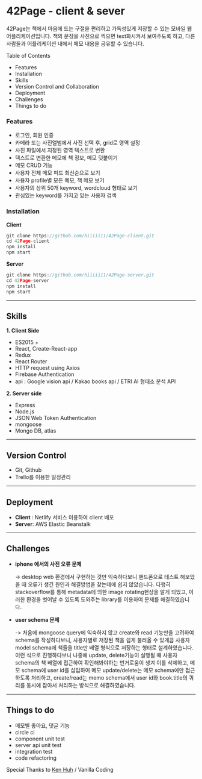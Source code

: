 # **42Page - client & sever**

42Page는 책에서 마음에 드는 구절을 편리하고 가독성있게 저장할 수 있는 모바일 웹 어플리케이션입니다. 책의 문장을 사진으로 찍으면 text화시켜서 보여주도록 하고, 다른 사람들과 어플리케이션 내에서 메모 내용을 공유할 수 있습니다.

Table of Contents

- Features
- Installation
- Skills
- Version Control and Collaboration
- Deployment
- Challenges
- Things to do

### **Features**

- 로그인, 회원 인증
- 카메라 또는 사진앨범에서 사진 선택 후, grid로 영역 설정
- 사진 파일에서 지정된 영역 텍스트로 변환
- 텍스트로 변환한 메모에 책 정보, 메모 덧붙이기
- 메모 CRUD 기능
- 사용자 전체 메모 피드 최신순으로 보기
- 사용자 profile별 모든 메모, 책 메모 보기
- 사용자의 상위 50개 keyword, wordcloud 형태로 보기
- 관심있는 keyword를 가지고 있는 사용자 검색

### **Installation**

**Client**

```javascript
git clone https://github.com/hiiiii11/42Page-client.git
cd 42Page-client
npm install
npm start
```

**Server**

```javascript
git clone https://github.com/hiiiii11/42Page-server.git
cd 42Page-server
npm install
npm start
```

------



## **Skills**

**1. Client Side**

- ES2015 +
- React, Create-React-app
- Redux
- React Router
- HTTP request using Axios
- Firebase Authentication
- api : Google vision api / Kakao books api / ETRI AI 형태소 분석 API

**2. Server side**

- Express
- Node.js
- JSON Web Token Authentication
- mongoose
- Mongo DB, atlas

------



## **Version Control**

- Git, Github
- Trello를 이용한 일정관리

------

## Deployment

- **Client** : Netlify 서비스 이용하여 client 배포
- **Server**: AWS Elastic Beanstalk

------

## **Challenges**

- **iphone 에서의 사진 오류 문제**

  -> desktop web 환경에서 구현하는 것만 익숙하다보니 핸드폰으로 테스트 해보았을 때 오류가 생긴 원인과  해결방법을 찾는데에 쉽지 않았습니다. 다행히 stackoverflow를 통해 metadata에 의한 image rotating현상을 알게 되었고, 이러한 환경을 벗어날 수 있도록 도와주는 library를 이용하여 문제를 해결하였습니다. 

- **user schema 문제**

  -> 처음에 mongoose query에 익숙하지 않고 create와 read 기능만을 고려하여 schema를 작성하다보니, 사용자별로 저장된 책을 쉽게 불러올 수 있게끔 사용자 model schema에 책들을 title만 배열 형식으로 저장하는 형태로 설계하였습니다. 이런 식으로 진행하다보니 나중에 update, delete기능이 실행될 때 사용자 schema의 책 배열에 접근하여 확인해봐야하는 번거로움이 생겨 이를 삭제하고, 메모 schema에 user id를 삽입하여 메모 update/delete는 메모 schema에만 접근하도록 처리하고, create/read는 memo schema에서 user id와  book.title의 쿼리를 동시에 잡아서 처리하는 방식으로 해결하였습니다.



------

## **Things to do**

- 메모별 좋아요, 댓글 기능
- circle ci
- component unit test
- server api unit test
- integration test
- code refactoring





Special Thanks to [Ken Huh](https://github.com/ken123777 "ken huh") / Vanilla Coding 
